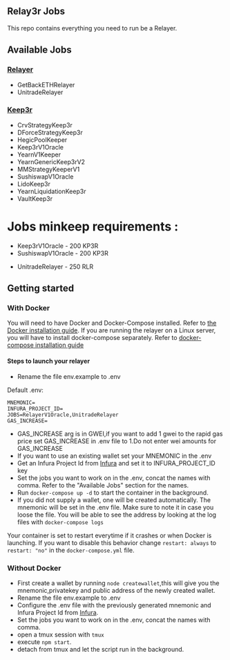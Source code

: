 ## Relay3r Jobs

This repo contains everything you need to run be a Relayer.

## Available Jobs

### [Relayer](https://relay3r.network)

- GetBackETHRelayer
- UnitradeRelayer
<!-- - RelayerV1Oracle -->

### [Keep3r](https://keep3r.network/)

- CrvStrategyKeep3r
- DForceStrategyKeep3r
- HegicPoolKeeper
- Keep3rV1Oracle
- YearnV1Keeper
- YearnGenericKeep3rV2
- MMStrategyKeeperV1
- SushiswapV1Oracle
- LidoKeep3r
- YearnLiquidationKeep3r
- VaultKeep3r

# Jobs minkeep requirements :

- Keep3rV1Oracle - 200 KP3R
- SushiswapV1Oracle - 200 KP3R
<!-- - RelayerV1Oracle - 250 RLR -->
- UnitradeRelayer - 250 RLR

## Getting started

### With Docker

You will need to have Docker and Docker-Compose installed. Refer to [the Docker installation guide](https://docs.docker.com/engine/install/).
If you are running the relayer on a Linux server, you will have to install docker-compose separately. Refer to [docker-compose installation guide](https://docs.docker.com/engine/install/)

#### Steps to launch your relayer

- Rename the file env.example to .env

Default .env:

```
MNEMONIC=
INFURA_PROJECT_ID=
JOBS=RelayerV1Oracle,UnitradeRelayer
GAS_INCREASE=
```

- GAS_INCREASE arg is in GWEI,if you want to add 1 gwei to the rapid gas price set GAS_INCREASE in .env file to 1.Do not enter wei amounts for GAS_INCREASE
- If you want to use an existing wallet set your MNEMONIC in the .env
- Get an Infura Project Id from [Infura](https://infura.io/dashboard) and set it to INFURA_PROJECT_ID key
- Set the jobs you want to work on in the .env, concat the names with comma. Refer to the "Available Jobs" section for the names.
- Run `docker-compose up -d` to start the container in the background.
- If you did not supply a wallet, one will be created automatically. The mnemonic will be set in the .env file. Make sure to note it in case you loose the file. You will be able to see the address by looking at the log files with `docker-compose logs`

Your container is set to restart everytime if it crashes or when Docker is launching. If you want to disable this behavior change `restart: always` to `restart: "no"` in the `docker-compose.yml` file.

### Without Docker

- First create a wallet by running `node createwallet`,this will give you the mnemonic,privatekey and public address of the newly created wallet.
- Rename the file env.example to .env
- Configure the .env file with the previously generated mnemonic and Infura Project Id from [Infura](https://infura.io/dashboard).
- Set the jobs you want to work on in the .env, concat the names with comma.
- open a tmux session with `tmux`
- execute `npm start`.
- detach from tmux and let the script run in the background.
